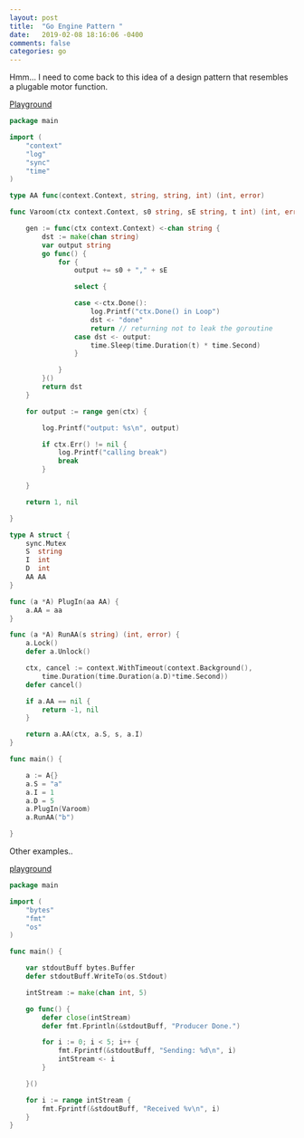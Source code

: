 ```yaml
---
layout: post
title:  "Go Engine Pattern "
date:   2019-02-08 18:16:06 -0400 
comments: false
categories: go
---
```


Hmm... I need to come back to this
idea of a design pattern that resembles a
plugable motor function.


[Playground](https://play.golang.org/p/yWAxoaJE0PJ)

```go
package main

import (
	"context"
	"log"
	"sync"
	"time"
)

type AA func(context.Context, string, string, int) (int, error)

func Varoom(ctx context.Context, s0 string, sE string, t int) (int, error) {

	gen := func(ctx context.Context) <-chan string {
		dst := make(chan string)
		var output string
		go func() {
			for {
				output += s0 + "," + sE

				select {

				case <-ctx.Done():
					log.Printf("ctx.Done() in Loop")
					dst <- "done"
					return // returning not to leak the goroutine
				case dst <- output:
					time.Sleep(time.Duration(t) * time.Second)
				}

			}
		}()
		return dst
	}

	for output := range gen(ctx) {

		log.Printf("output: %s\n", output)

		if ctx.Err() != nil {
			log.Printf("calling break")
			break
		}

	}

	return 1, nil

}

type A struct {
	sync.Mutex
	S  string
	I  int
	D  int
	AA AA
}

func (a *A) PlugIn(aa AA) {
	a.AA = aa
}

func (a *A) RunAA(s string) (int, error) {
	a.Lock()
	defer a.Unlock()

	ctx, cancel := context.WithTimeout(context.Background(),
		time.Duration(time.Duration(a.D)*time.Second))
	defer cancel()

	if a.AA == nil {
		return -1, nil
	}

	return a.AA(ctx, a.S, s, a.I)
}

func main() {

	a := A{}
	a.S = "a"
	a.I = 1
	a.D = 5
	a.PlugIn(Varoom)
	a.RunAA("b")

}

```


Other examples..

[playground](https://play.golang.org/p/dMVqgdcaZu8)

```go
package main

import (
	"bytes"
	"fmt"
	"os"
)

func main() {

	var stdoutBuff bytes.Buffer
	defer stdoutBuff.WriteTo(os.Stdout)

	intStream := make(chan int, 5)

	go func() {
		defer close(intStream)
		defer fmt.Fprintln(&stdoutBuff, "Producer Done.")

		for i := 0; i < 5; i++ {
			fmt.Fprintf(&stdoutBuff, "Sending: %d\n", i)
			intStream <- i
		}

	}()

	for i := range intStream {
		fmt.Fprintf(&stdoutBuff, "Received %v\n", i)
	}
}


```







<div id="fb-root"></div>
<script>(function(d, s, id) {
  var js, fjs = d.getElementsByTagName(s)[0];
  if (d.getElementById(id)) return;
  js = d.createElement(s); js.id = id;
  js.src = "//connect.facebook.net/en_US/sdk.js#xfbml=1&version=v2.8&appId=671657696349259";
  fjs.parentNode.insertBefore(js, fjs);
}(document, 'script', 'facebook-jssdk'));</script>


<!--  Enter text below, if you want -->


<div class="fb-comments"  data-numposts="5"></div>






